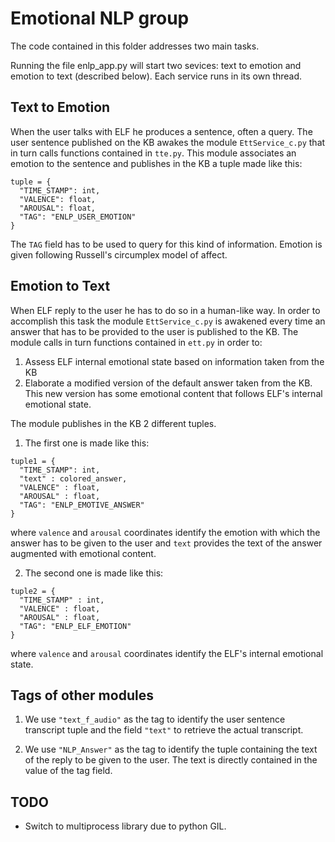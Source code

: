 # Emotional NLP group

The code contained in this folder addresses two main tasks.

Running the file enlp_app.py will start two sevices: text to emotion and emotion to text (described below).
Each service runs in its own thread.


## Text to Emotion
When the user talks with ELF he produces a sentence, often a query. The user sentence published on the KB awakes the module `EttService_c.py`  that in turn calls functions contained in `tte.py`. This module associates an emotion to the sentence and publishes in the KB a tuple made like this:

```
tuple = {
  "TIME_STAMP": int,
  "VALENCE": float,
  "AROUSAL": float,
  "TAG": "ENLP_USER_EMOTION"
}
```
The `TAG` field has to be used to query for this kind of information. Emotion is given following Russell's circumplex model of affect.

## Emotion to Text
When ELF reply to the user he has to do so in a human-like way. In order to accomplish this task the module `EttService_c.py` is awakened every time an answer that has to be provided to the user is published to the KB. The module calls in turn functions contained in `ett.py` in order to:
1. Assess ELF internal emotional state based on information taken from the KB
2. Elaborate a modified version of the default answer taken from the KB. This new version has some emotional content that follows ELF's internal emotional state.

The module publishes in the KB 2 different tuples.
1. The first one is made like this:
```
tuple1 = {
  "TIME_STAMP": int,
  "text" : colored_answer,
  "VALENCE" : float,
  "AROUSAL" : float,
  "TAG": "ENLP_EMOTIVE_ANSWER"
}
```
where `valence` and `arousal` coordinates identify the emotion with which the answer has to be given to the user and `text` provides the text of the answer augmented with emotional content.

2. The second one is made like this:
```
tuple2 = {
  "TIME_STAMP" : int,
  "VALENCE" : float,
  "AROUSAL" : float,
  "TAG": "ENLP_ELF_EMOTION"
}
```
where `valence` and `arousal` coordinates identify the ELF's internal emotional state.

## Tags of other modules
1. We use `"text_f_audio"` as the tag to identify the user sentence transcript tuple and the field `"text"` to retrieve the actual transcript.

1. We use `"NLP_Answer"` as the tag to identify the tuple containing the text of the reply to be given to the user. The text is directly contained in the value of the tag field.

## TODO
 - Switch to multiprocess library due to python GIL. 
